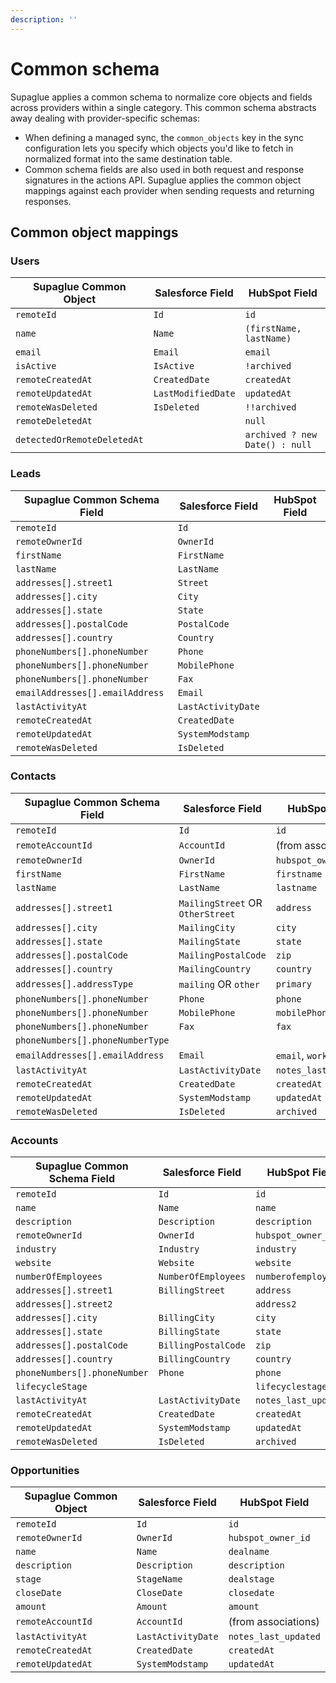 ```yaml
---
description: ''
---
```


# Common schema

Supaglue applies a common schema to normalize core objects and fields across providers within a single category. This common schema abstracts away dealing with provider-specific schemas:

- When defining a managed sync, the `common_objects` key in the sync configuration lets you specify which objects you'd like to fetch in normalized format into the same destination table.
- Common schema fields are also used in both request and response signatures in the actions API. Supaglue applies the common object mappings against each provider when sending requests and returning responses.

## Common object mappings

### Users

| Supaglue Common Object      | Salesforce Field   | HubSpot Field                  |
| --------------------------- | ------------------ | ------------------------------ |
| `remoteId`                  | `Id`               | `id`                           |
| `name`                      | `Name`             | `(firstName, lastName)`        |
| `email`                     | `Email`            | `email`                        |
| `isActive`                  | `IsActive`         | `!archived`                    |
| `remoteCreatedAt`           | `CreatedDate`      | `createdAt`                    |
| `remoteUpdatedAt`           | `LastModifiedDate` | `updatedAt`                    |
| `remoteWasDeleted`          | `IsDeleted`        | `!!archived`                   |
| `remoteDeletedAt`           |                    | `null`                         |
| `detectedOrRemoteDeletedAt` |                    | `archived ? new Date() : null` |

### Leads

| Supaglue Common Schema Field    | Salesforce Field   | HubSpot Field |
| ------------------------------- | ------------------ | ------------- |
| `remoteId`                      | `Id`               |               |
| `remoteOwnerId`                 | `OwnerId`          |               |
| `firstName`                     | `FirstName`        |               |
| `lastName`                      | `LastName`         |               |
| `addresses[].street1`           | `Street`           |               |
| `addresses[].city`              | `City`             |               |
| `addresses[].state`             | `State`            |               |
| `addresses[].postalCode`        | `PostalCode`       |               |
| `addresses[].country`           | `Country`          |               |
| `phoneNumbers[].phoneNumber`    | `Phone`            |               |
| `phoneNumbers[].phoneNumber`    | `MobilePhone`      |               |
| `phoneNumbers[].phoneNumber`    | `Fax`              |               |
| `emailAddresses[].emailAddress` | `Email`            |               |
| `lastActivityAt`                | `LastActivityDate` |               |
| `remoteCreatedAt`               | `CreatedDate`      |               |
| `remoteUpdatedAt`               | `SystemModstamp`   |               |
| `remoteWasDeleted`              | `IsDeleted`        |               |

### Contacts

| Supaglue Common Schema Field     | Salesforce Field                 | HubSpot Field         |
| -------------------------------- | -------------------------------- | --------------------- |
| `remoteId`                       | `Id`                             | `id`                  |
| `remoteAccountId`                | `AccountId`                      | (from associations)   |
| `remoteOwnerId`                  | `OwnerId`                        | `hubspot_owner_id`    |
| `firstName`                      | `FirstName`                      | `firstname`           |
| `lastName`                       | `LastName`                       | `lastname`            |
| `addresses[].street1`            | `MailingStreet` OR `OtherStreet` | `address`             |
| `addresses[].city`               | `MailingCity`                    | `city`                |
| `addresses[].state`              | `MailingState`                   | `state`               |
| `addresses[].postalCode`         | `MailingPostalCode`              | `zip`                 |
| `addresses[].country`            | `MailingCountry`                 | `country`             |
| `addresses[].addressType`        | `mailing` OR `other`             | `primary`             |
| `phoneNumbers[].phoneNumber`     | `Phone`                          | `phone`               |
| `phoneNumbers[].phoneNumber`     | `MobilePhone`                    | `mobilePhone`         |
| `phoneNumbers[].phoneNumber`     | `Fax`                            | `fax`                 |
| `phoneNumbers[].phoneNumberType` |
| `emailAddresses[].emailAddress`  | `Email`                          | `email`, `work_email` |
| `lastActivityAt`                 | `LastActivityDate`               | `notes_last_updated`  |
| `remoteCreatedAt`                | `CreatedDate`                    | `createdAt`           |
| `remoteUpdatedAt`                | `SystemModstamp`                 | `updatedAt`           |
| `remoteWasDeleted`               | `IsDeleted`                      | `archived`            |

### Accounts

| Supaglue Common Schema Field | Salesforce Field    | HubSpot Field        |
| ---------------------------- | ------------------- | -------------------- |
| `remoteId`                   | `Id`                | `id`                 |
| `name`                       | `Name`              | `name`               |
| `description`                | `Description`       | `description`        |
| `remoteOwnerId`              | `OwnerId`           | `hubspot_owner_id`   |
| `industry`                   | `Industry`          | `industry`           |
| `website`                    | `Website`           | `website`            |
| `numberOfEmployees`          | `NumberOfEmployees` | `numberofemployees`  |
| `addresses[].street1`        | `BillingStreet`     | `address`            |
| `addresses[].street2`        |                     | `address2`           |
| `addresses[].city`           | `BillingCity`       | `city`               |
| `addresses[].state`          | `BillingState`      | `state`              |
| `addresses[].postalCode`     | `BillingPostalCode` | `zip`                |
| `addresses[].country`        | `BillingCountry`    | `country`            |
| `phoneNumbers[].phoneNumber` | `Phone`             | `phone`              |
| `lifecycleStage`             |                     | `lifecyclestage`     |
| `lastActivityAt`             | `LastActivityDate`  | `notes_last_updated` |
| `remoteCreatedAt`            | `CreatedDate`       | `createdAt`          |
| `remoteUpdatedAt`            | `SystemModstamp`    | `updatedAt`          |
| `remoteWasDeleted`           | `IsDeleted`         | `archived`           |

### Opportunities

| Supaglue Common Object | Salesforce Field   | HubSpot Field        |
| ---------------------- | ------------------ | -------------------- |
| `remoteId`             | `Id`               | `id`                 |
| `remoteOwnerId`        | `OwnerId`          | `hubspot_owner_id`   |
| `name`                 | `Name`             | `dealname`           |
| `description`          | `Description`      | `description`        |
| `stage`                | `StageName`        | `dealstage`          |
| `closeDate`            | `CloseDate`        | `closedate`          |
| `amount`               | `Amount`           | `amount`             |
| `remoteAccountId`      | `AccountId`        | (from associations)  |
| `lastActivityAt`       | `LastActivityDate` | `notes_last_updated` |
| `remoteCreatedAt`      | `CreatedDate`      | `createdAt`          |
| `remoteUpdatedAt`      | `SystemModstamp`   | `updatedAt`          |
